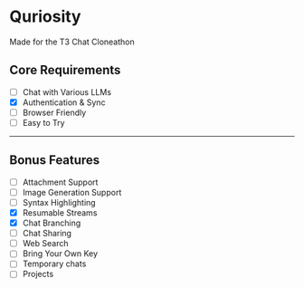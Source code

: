 # Quriosity

Made for the T3 Chat Cloneathon

## Core Requirements

- [ ] Chat with Various LLMs
- [x] Authentication & Sync
- [ ] Browser Friendly
- [ ] Easy to Try

---

## Bonus Features

- [ ] Attachment Support
- [ ] Image Generation Support
- [ ] Syntax Highlighting
- [x] Resumable Streams
- [x] Chat Branching
- [ ] Chat Sharing
- [ ] Web Search
- [ ] Bring Your Own Key
- [ ] Temporary chats
- [ ] Projects
